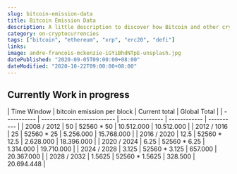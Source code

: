 ```yaml
---
slug: bitcoin-emission-data
title: Bitcoin Emission Data
description: A little description to discover how Bitcoin and other cryptocurrencies work.
category: on-cryptocurrencies
tags: ["bitcoin", "ethereum", "xrp", "erc20", "defi"]
links:
image: andre-francois-mckenzie-iGYiBhdNTpE-unsplash.jpg
datePublished: "2020-09-05T09:00:00+08:00"
dateModified: "2020-10-22T09:00:00+08:00"
---
```


## Currently Work in progress

| Time Window | bitcoin emission per block | Current total   | Global Total |
| ----------- | -------------------------- | --------------- | ------------ | ---------- |
| 2008 / 2012 | 50                         | 52560 \* 50     | 10.512.000   | 10.512.000 |
| 2012 / 1016 | 25                         | 52560 \* 25     | 5.256.000    | 15.768.000 |
| 2016 / 2020 | 12.5                       | 52560 \* 12.5   | 2.628.000    | 18.396.000 |
| 2020 / 2024 | 6.25                       | 52560 \* 6.25   | 1.314.000    | 19.710.000 |
| 2024 / 2028 | 3.125                      | 52560 \* 3.125  | 657.000      | 20.367.000 |
| 2028 / 2032 | 1.5625                     | 52560 \* 1.5625 | 328.500      | 20.694.448 |
